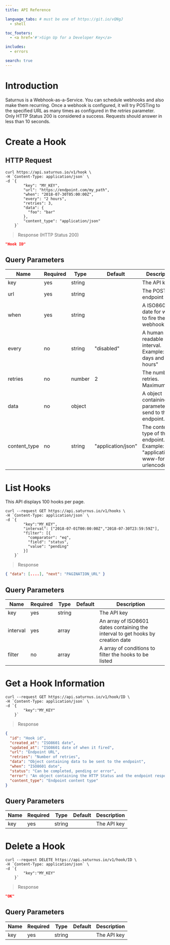 ```yaml
---
title: API Reference

language_tabs: # must be one of https://git.io/vQNgJ
  - shell

toc_footers:
  - <a href='#'>Sign Up for a Developer Key</a>

includes:
  - errors

search: true
---
```


# Introduction

Saturnus is a Webhook-as-a-Service. You can schedule webhooks and also make them recurring.
Once a webhook is configured, it will try POSTing to the specified URL as many times as configured in the *retries* parameter. Only HTTP Status 200 is considered a success. Requests should answer in less than 10 seconds.


# Create a Hook

## HTTP Request

```shell
curl https://api.saturnus.io/v1/hook \
-H `Content-Type: application/json` \
-d `{
        "key": "MY_KEY",
        "url": "https://endpoint.com/my_path",
        "when": "2018-07-30T05:00:00Z",
        "every": "2 hours",
        "retries": 3,
        "data": {
          "foo": "bar"
        },
        "content_type": "application/json"
    }`
```

> Response (HTTP Status 200)

```json
"Hook ID"
```

## Query Parameters

Name | Required | Type | Default | Description
---- | -------- | ---- | ------- | -----------
key | yes | string | | The API key
url | yes | string | | The POST endpoint
when | yes | string | | A ISO8601 date for when to fire the webhook
every | no | string | "disabled" | A human readable interval. Example: "3 days and 4 hours"
retries | no | number | 2 | The number of retries. Maximum 5.
data | no | object | | A object containing parameters to send to the endpoint.
content_type | no | string | "application/json" | The content type of the endpoint. Example: "application/x-www-form-urlencoded"

# List Hooks

<aside class="notice">
This API displays 100 hooks per page.
</aside>

```shell
curl --request GET https://api.saturnus.io/v1/hooks \
-H `Content-Type: application/json` \
-d `{
        "key":"MY_KEY",
        "interval": ["2018-07-01T00:00:00Z","2018-07-30T23:59:59Z"],
        "filter": [{
          "comparator": "eq",
          "field": "status",
          "value": "pending"
        }]
    }`
```

> Response

```json
{ "data": [....], "next": "PAGINATION_URL" }
```

## Query Parameters

Name | Required | Type | Default | Description
---- | -------- | ---- | ------- | -----------
key | yes | string | | The API key
interval | yes | array | | An array of ISO8601 dates containing the interval to get hooks by creation date
filter | no | array | | A array of conditions to filter the hooks to be listed


# Get a Hook Information

```shell
curl --request GET https://api.saturnus.io/v1/hook/ID \
-H `Content-Type: application/json` \
-d `{
        "key":"MY_KEY"
    }`
```

> Response

```json
{
  "id": "Hook id",
  "created_at": "ISO8601 date",
  "updated_at": "ISO8601 date of when it fired",
  "url": "Endpoint URL",
  "retries": "Number of retries",
  "data": "Object containing data to be sent to the endpoint",
  "when": "ISO8601 date",
  "status": "Can be completed, pending or error",
  "error": "An object containing the HTTP Status and the endpoint response if the status is 'error'",
  "content_type": "Endpoint content type"
}
```

## Query Parameters

Name | Required | Type | Default | Description
---- | -------- | ---- | ------- | -----------
key | yes | string | | The API key

# Delete a Hook

```shell
curl --request DELETE https://api.saturnus.io/v1/hook/ID \
-H `Content-Type: application/json` \
-d `{
        "key":"MY_KEY"
    }`
```

> Response

```json
"OK"
```

## Query Parameters

Name | Required | Type | Default | Description
---- | -------- | ---- | ------- | -----------
key | yes | string | | The API key